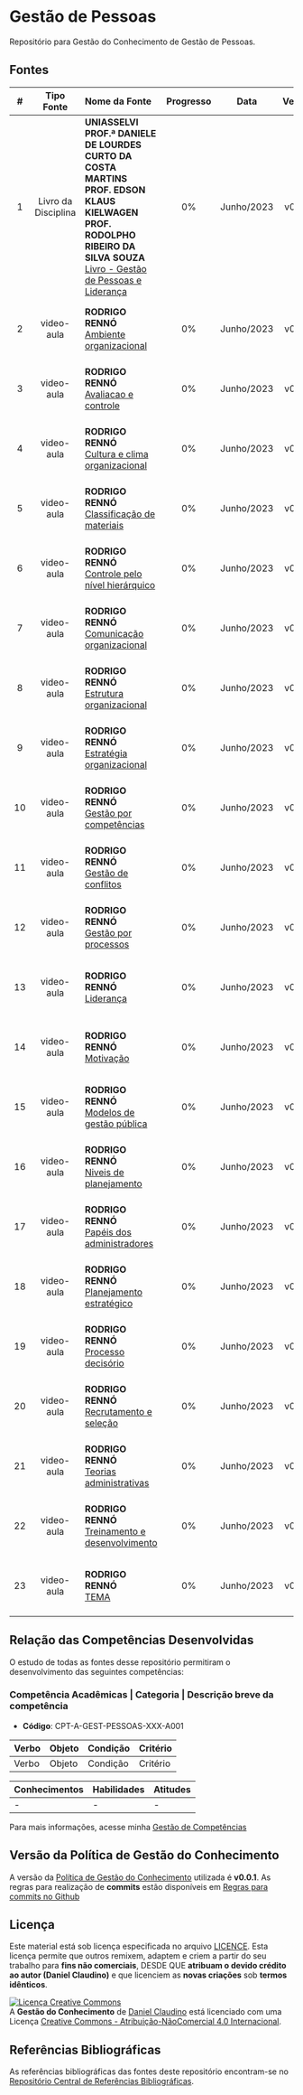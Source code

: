 # Gestão de Pessoas

Repositório para Gestão do Conhecimento de Gestão de Pessoas.

## Fontes
 
| # | Tipo Fonte | Nome da Fonte | Progresso | Data | Versão | Links | Anotações |
|:---:|:---:|:---|:---:|:---:|:---:|:---|:---|
| 1 | Livro da Disciplina |**UNIASSELVI<br>PROF.ª DANIELE DE LOURDES CURTO DA COSTA MARTINS<br>PROF. EDSON KLAUS KIELWAGEN<br>PROF. RODOLPHO RIBEIRO DA SILVA SOUZA**<br>[Livro - Gestão de Pessoas e Liderança](./livro-da-disciplina-UNIASSELVI-2023-gestao-de-pessoas-e-lideranca/README.md) | 0% | Junho/2023 | v0.0.1 | 1. [Link para o livro](https://1drv.ms/b/s!Au-CrfNP6c0bhqEwOYzc75SOQvXxtw?e=4xnfJS) | - |
| 2 | video-aula |**RODRIGO RENNÓ**<br>[Ambiente organizacional](./video-aula-RENNO-2019-ambiente-organizacional-aula-completa/README.md) | 0% | Junho/2023 | v0.0.1 | 1. [Link para o livro]() | - |
| 3 | video-aula |**RODRIGO RENNÓ**<br>[Avaliacao e controle](./video-aula-RENNO-2019-avaliacao-e-controle-aula-completa/README.md) | 0% | Junho/2023 | v0.0.1 | 1. [Link para o livro]() | - |
| 4 | video-aula |**RODRIGO RENNÓ**<br>[Cultura e clima organizacional](./video-aula-RENNO-2019-cultura-clima-organizacional-aula-completa/README.md) | 0% | Junho/2023 | v0.0.1 | 1. [Link para o livro]() | - |
| 5 | video-aula |**RODRIGO RENNÓ**<br>[Classificação de materiais](./video-aula-RENNO-2019-classificacao-de-materiais-aula-completa/README.md) | 0% | Junho/2023 | v0.0.1 | 1. [Link para o livro]() | - |
| 6 | video-aula |**RODRIGO RENNÓ**<br>[Controle pelo nível hierárquico](./video-aula-RENNO-2019-controle-nivel-hierarquico-aula-completa/README.md) | 0% | Junho/2023 | v0.0.1 | 1. [Link para o livro]() | - |
| 7 | video-aula |**RODRIGO RENNÓ**<br>[Comunicação organizacional](./video-aula-RENNO-2019-comunicacao-organizacional-aula-completa/README.md) | 0% | Junho/2023 | v0.0.1 | 1. [Link para o livro]() | - |
| 8 | video-aula |**RODRIGO RENNÓ**<br>[Estrutura organizacional](./video-aula-RENNO-2019-estrutura-organizacional-aula-completa/README.md) | 0% | Junho/2023 | v0.0.1 | 1. [Link para o livro]() | - |
| 9 | video-aula |**RODRIGO RENNÓ**<br>[Estratégia organizacional](./video-aula-RENNO-2019-estrategia-organizacional-aula-completa/README.md) | 0% | Junho/2023 | v0.0.1 | 1. [Link para o livro]() | - |
| 10 | video-aula |**RODRIGO RENNÓ**<br>[Gestão por competências](./video-aula-RENNO-2019-gestao-por-competencias-aula-completa/README.md) | 0% | Junho/2023 | v0.0.1 | 1. [Link para o livro]() | - |
| 11 | video-aula |**RODRIGO RENNÓ**<br>[Gestão de conflitos](./video-aula-RENNO-2019-gestao-de-conflitos-aula-completa/README.md) | 0% | Junho/2023 | v0.0.1 | 1. [Link para o livro]() | - |
| 12 | video-aula |**RODRIGO RENNÓ**<br>[Gestão por processos](./video-aula-RENNO-2019-gestao-por-processos-aula-completa/README.md) | 0% | Junho/2023 | v0.0.1 | 1. [Link para o livro]() | - |
| 13 | video-aula |**RODRIGO RENNÓ**<br>[Liderança](./video-aula-RENNO-2019-lideranca-aula-completa/README.md) | 0% | Junho/2023 | v0.0.1 | 1. [Link para o livro]() | - |
| 14 | video-aula |**RODRIGO RENNÓ**<br>[Motivação](./video-aula-RENNO-2019-motivacao-aula-completa/README.md) | 0% | Junho/2023 | v0.0.1 | 1. [Link para o livro]() | - |
| 15 | video-aula |**RODRIGO RENNÓ**<br>[Modelos de gestão pública](./video-aula-RENNO-2019-modelos-de-gestao-publica-aula-completa/README.md) | 0% | Junho/2023 | v0.0.1 | 1. [Link para o livro]() | - |
| 16 | video-aula |**RODRIGO RENNÓ**<br>[Niveis de planejamento](./video-aula-RENNO-2019-niveis-de-planejamento-aula-completa/README.md) | 0% | Junho/2023 | v0.0.1 | 1. [Link para o livro]() | - |
| 17 | video-aula |**RODRIGO RENNÓ**<br>[Papéis dos administradores](./video-aula-RENNO-2019-papeis-dos-administradores-aula-completa/README.md) | 0% | Junho/2023 | v0.0.1 | 1. [Link para o livro]() | - |
| 18 | video-aula |**RODRIGO RENNÓ**<br>[Planejamento estratégico](./video-aula-RENNO-2019-planejamento-estrategico-aula-completa/README.md) | 0% | Junho/2023 | v0.0.1 | 1. [Link para o livro]() | - |
| 19 | video-aula |**RODRIGO RENNÓ**<br>[Processo decisório](./video-aula-RENNO-2019-processo-decisorio-aula-completa/README.md) | 0% | Junho/2023 | v0.0.1 | 1. [Link para o livro]() | - |
| 20 | video-aula |**RODRIGO RENNÓ**<br>[Recrutamento e seleção](./video-aula-RENNO-2019-recrutamento-e-selecao-aula-completa/README.md) | 0% | Junho/2023 | v0.0.1 | 1. [Link para o livro]() | - |
| 21 | video-aula |**RODRIGO RENNÓ**<br>[Teorias administrativas](./video-aula-RENNO-2019-teorias-administrativas-aula-completa/README.md) | 0% | Junho/2023 | v0.0.1 | 1. [Link para o livro]() | - |
| 22 | video-aula |**RODRIGO RENNÓ**<br>[Treinamento e desenvolvimento](./video-aula-RENNO-2019-treinamento-e-desenvolvimento-aula-completa/README.md) | 0% | Junho/2023 | v0.0.1 | 1. [Link para o livro]() | - |
| 23 | video-aula |**RODRIGO RENNÓ**<br>[TEMA](.//README.md) | 0% | Junho/2023 | v0.0.1 | 1. [Link para o livro]() | - |


## Relação das Competências Desenvolvidas

O estudo de todas as fontes desse repositório permitiram o desenvolvimento das seguintes competências:

### Competência Acadêmicas | Categoria | Descrição breve da competência

- **Código**: CPT-A-GEST-PESSOAS-XXX-A001

|**Verbo**|**Objeto**|**Condição**|**Critério**|
|:---|:---|:---|:---|
|Verbo|Objeto|Condição|Critério|

|**Conhecimentos**|**Habilidades**|**Atitudes**|
|:---|:---|:---|
|-|-|-|

Para mais informações, acesse minha [Gestão de Competências](https://github.com/dnlclaudino/gestao-de-competencias/tree/master)

## Versão da Política de Gestão do Conhecimento

A versão da [Política de Gestão do Conhecimento](https://github.com/dnlclaudino/gestao-do-conhecimento/tree/master) utilizada é **v0.0.1**. As regras para realização de **commits** estão disponíveis em [Regras para commits no Github](https://github.com/dnlclaudino/gestao-do-conhecimento/blob/master/README.md#regras-para-nomenclatura-de-commits-no-github)

## Licença

Este material está sob licença especificada no arquivo [LICENCE](./LICENSE). Esta licença permite que outros remixem, adaptem e criem a partir do seu trabalho para **fins não comerciais**, DESDE QUE **atribuam o devido crédito ao autor (Daniel Claudino)** e que licenciem as **novas criações** sob **termos idênticos**.

<a rel="license" href="http://creativecommons.org/licenses/by-nc/4.0/"><img alt="Licença Creative Commons" style="border-width:0" src="https://i.creativecommons.org/l/by-nc/4.0/88x31.png" /></a><br /><span xmlns:dct="http://purl.org/dc/terms/" href="http://purl.org/dc/dcmitype/Text" property="dct:title" rel="dct:type">A <b>Gestão do Conhecimento</b></span> de <a xmlns:cc="http://creativecommons.org/ns#" href="https://github.com/dnlclaudino/gestao-do-conhecimento" property="cc:attributionName" rel="cc:attributionURL">Daniel Claudino</a> está licenciado com uma Licença <a rel="license" href="http://creativecommons.org/licenses/by-nc/4.0/">Creative Commons - Atribuição-NãoComercial 4.0 Internacional</a>.  

## Referências Bibliográficas

As referências bibliográficas das fontes deste repositório encontram-se no [Repositório Central de Referências Bibliográficas](https://github.com/dnlclaudino/repositorio-central-referencias-bibliograficas/tree/master).
